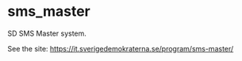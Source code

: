 sms_master
==========

SD SMS Master system.

See the site: https://it.sverigedemokraterna.se/program/sms-master/
